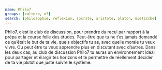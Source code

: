 ```yaml
---
name: Philo7
groups: [culture, n7]
search: [philosophie, reflexion, socrate, aristote, platon, nietzsche]
---
```

Philo7, c’est le club de discussion, pour prendre du recul par rapport à la prépa et la course folle des études. Peut-être que tu ne t’es jamais demandé ce qu’était le but de ta vie, quels objectifs tu as, avec quelle morale tu veux vivre. Ou peut être tu veux apprendre plus en discutant avec d’autres. Dans les deux cas, au club de discussion Philo7 tu auras un environnement idéal pour partager et élargir tes horizons et te permettre de réellement décider de ta vie plutôt que juste suivre le système.
